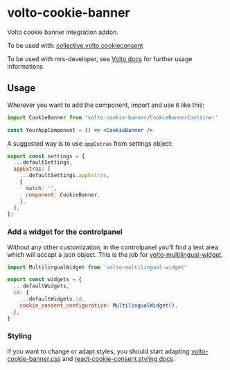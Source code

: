 # volto-cookie-banner

Volto cookie banner integration addon.

To be used with: [collective.volto.cookieconsent](https://github.com/collective/collective.volto.cookieconsent)

To be used with mrs-developer, see [Volto docs](https://docs.voltocms.com/customizing/add-ons/) for further usage informations.


## Usage

Wherever you want to add the component, import and use it like this:

```jsx
import CookieBanner from 'volto-cookie-banner/CookieBannerContainer'

const YourAppComponent = () => <CookieBanner />
```

A suggested way is to use `appExtras` from settings object:

```jsx
export const settings = {
  ...defaultSettings,
  appExtras: [
    ...defaultSettings.appExtras,
    {
      match: '',
      component: CookieBanner,
    },
  ],
};
```

### Add a widget for the controlpanel

Without any other customization, in the controlpanel you'll find a text area which will accept a json object.
This is the job for [volto-multilingual-widget](https://github.com/collective/volto-multilingual-widget).

```js
import MultilingualWidget from 'volto-multilingual-widget'

export const widgets = {
  ...defaultWidgets,
  id: {
    ...defaultWidgets.id,
    cookie_consent_configuration: MultilingualWidget(),
  },
}
```

### Styling

If you want to change or adapt styles, you should start adapting [volto-cookie-banner.css](src/volto-cookie-banner.css) and [react-cookie-consent styling docs](https://github.com/Mastermindzh/react-cookie-consent#styling-it).
